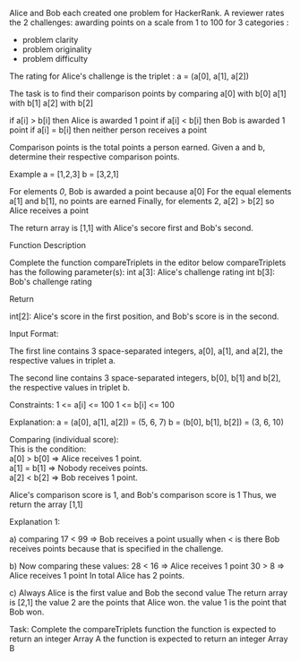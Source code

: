 Alice and Bob each created one problem for HackerRank.
A reviewer rates the 2 challenges: 
awarding points on a scale from 1 to 100 for 3 categories :
- problem clarity
- problem originality
- problem difficulty

The rating for Alice's challenge is the triplet :
a = (a[0], a[1], a[2])

The task is to find their comparison points by comparing
a[0] with b[0] 
a[1] with b[1]
a[2] with b[2]

if a[i] > b[i] then Alice is awarded 1 point
if a[i] < b[i] then Bob is awarded 1 point
if a[i] = b[i] then neither person receives a point 

Comparison points is the total points a person earned.
Given a and b, determine their respective comparison points.

Example
a = [1,2,3]
b = [3,2,1]

For elements *0*, Bob is awarded a point because a[0]
For the equal elements a[1] and b[1], no points are earned
Finally, for elements 2, a[2] > b[2] so Alice receives a point

The return array is [1,1] with Alice's secore first and Bob's second.

Function Description

Complete the function compareTriplets in the editor below
compareTriplets has the following parameter(s):
int a[3]: Alice's challenge rating 
int b[3]: Bob's challenge rating

Return 

int[2]: Alice's score in the first position,
and Bob's score is in the second.

Input Format:

The first line contains 3 space-separated integers,
a[0], a[1], and a[2], the respective values in triplet a.

The second line contains 3 space-separated integers,
b[0], b[1] and b[2], the respective values in triplet b.

Constraints:
1 <= a[i] <= 100
1 <= b[i] <= 100

Explanation: 
a = (a[0], a[1], a[2]) = (5, 6, 7)
b = (b[0], b[1], b[2]) = (3, 6, 10)

Comparing (individual score):<br/>
This is the condition:<br/>
a[0] > b[0] => Alice receives 1 point.<br/>
a[1] = b[1] => Nobody receives points.<br/>
a[2] < b[2] => Bob receives 1 point.<br/>

Alice's comparison score is 1, and Bob's comparison score is 1
Thus, we return the array [1,1]

Explanation 1:

a) comparing 17 < 99 => Bob receives a point
usually when < is there Bob receives points because 
that is specified in the challenge.

b) Now comparing these values: 
28 < 16 => Alice receives 1 point
30 > 8 => Alice receives 1 point
In total Alice has 2 points.

c) Always Alice is the first value and Bob the second value
The return array is [2,1]
the value 2 are the points that Alice won.
the value 1 is the point that Bob won.  

Task:
Complete the compareTriplets function 
the function is expected to return an integer Array A
the function is expected to return an integer Array B

